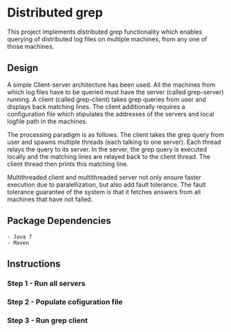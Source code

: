 # Distributed grep
This project implements distributed grep functionality which enables querying of distributed 
log files on multiple machines, from any one of those machines.

## Design
A simple Client-server architecture has been used. All the machines from which log files have to be queried 
must have the server (called grep-server) running. A client (called grep-client) takes grep queries from user
 and displays back matching lines. The client additionally requires a configuration file which stipulates the addresses of 
 the servers and local logfile path in the machines.
 
The processing paradigm is as follows. The client takes the grep query from user and spawns multiple threads 
(each talking to one server). Each thread relays the query to its server. In the server, the grep query is executed
locally and the matching lines are relayed back to the client thread. The client thread then prints this matching line.

Multithreaded client and multithreaded server not only ensure faster execution due to paralellization, but also add fault tolerance.
The fault tolerance guarantee of the system is that it fetches answers from all machines that have not failed.
 
## Package Dependencies
    - Java 7
    - Maven

## Instructions
### Step 1 - Run all servers
### Step 2 - Populate cofiguration file
### Step 3 - Run grep client